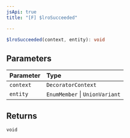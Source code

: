 ```yaml
---
jsApi: true
title: "[F] $lroSucceeded"

---
```

```ts
$lroSucceeded(context, entity): void
```

## Parameters

| Parameter | Type |
| :------ | :------ |
| `context` | `DecoratorContext` |
| `entity` | `EnumMember` \| `UnionVariant` |

## Returns

`void`
